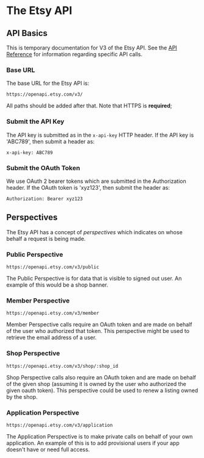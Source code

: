 The Etsy API
============

API Basics
-------------

This is temporary documentation for V3 of the Etsy API.
See the [API Reference](REFERENCE.md) for information regarding
specific API calls.

### Base URL

The base URL for the Etsy API is:
```
https://openapi.etsy.com/v3/
```
All paths should be added after that. Note that HTTPS is **required**;

### Submit the API Key

The API key is submitted as in the `x-api-key` HTTP header.
If the API key is 'ABC789', then submit a header as:
```
x-api-key: ABC789
```

### Submit the OAuth Token

We use OAuth 2 bearer tokens which are submitted in the Authorization header.
If the OAuth token is 'xyz123', then submit the header as:
```
Authorization: Bearer xyz123
```

Perspectives
-------------------

The Etsy API has a concept of _perspectives_ which indicates on whose behalf
a request is being made.

### Public Perspective

```
https://openapi.etsy.com/v3/public
```

The Public Perspective is for data that is visible to signed out user.
An example of this would be a shop banner.

### Member Perspective

```
https://openapi.etsy.com/v3/member
```

Member Perspective calls require an OAuth token and are made on behalf
of the user who authorized that token. This perspective might be used
to retrieve the email address of a user.

### Shop Perspective

```
https://openapi.etsy.com/v3/shop/:shop_id
```

Shop Perspective calls also require an OAuth token and are made on behalf
of the given shop (assuming it is owned by the user who authorized the
given oauth token). This perspective could be used to renew a listing
owned by the shop.

### Application Perspective

```
https://openapi.etsy.com/v3/application
```

The Application Perspective is to make private calls on behalf of your
own application. An example of this is to add provisional users if your
app doesn't have or need full access.
